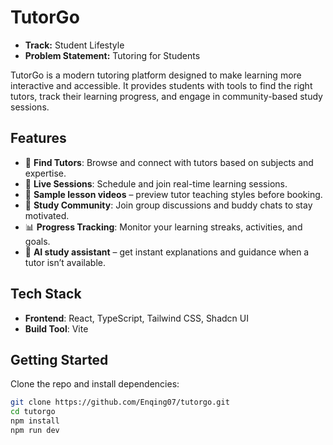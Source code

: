 # TutorGo

- **Track:** Student Lifestyle  
- **Problem Statement:** Tutoring for Students
  
TutorGo is a modern tutoring platform designed to make learning more interactive and accessible.  It provides students with tools to find the right tutors, track their learning progress, and engage in community-based study sessions.

## Features
- 🔎 **Find Tutors**: Browse and connect with tutors based on subjects and expertise.  
- 📅 **Live Sessions**: Schedule and join real-time learning sessions.
- 🎥 **Sample lesson videos** – preview tutor teaching styles before booking.
- 👥 **Study Community**: Join group discussions and buddy chats to stay motivated.  
- 📊 **Progress Tracking**: Monitor your learning streaks, activities, and goals.
- 🤖 **AI study assistant** – get instant explanations and guidance when a tutor isn’t available. 

## Tech Stack
- **Frontend**: React, TypeScript, Tailwind CSS, Shadcn UI  
- **Build Tool**: Vite  

## Getting Started
Clone the repo and install dependencies:
```bash
git clone https://github.com/Enqing07/tutorgo.git
cd tutorgo
npm install
npm run dev
